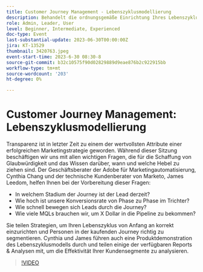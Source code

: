 ```yaml
---
title: Customer Journey Management - Lebenszyklusmodellierung
description: Behandelt die ordnungsgemäße Einrichtung Ihres Lebenszyklus von Anfang an, die ordnungsgemäße Segmentierung von Personen in der Journey, die Produktdemonstration des Lebenszyklusmodells und verschiedene verfügbare Reports & Analysen, um die Effektivität Ihrer Kundensegmente zu analysieren.
role: Admin, Leader, User
level: Beginner, Intermediate, Experienced
doc-type: Event
last-substantial-update: 2023-06-30T00:00:00Z
jira: KT-13529
thumbnail: 3420763.jpeg
event-start-time: 2023-6-30 08:30-8
source-git-commit: b32c10575f90d02829889d9eae876b2c922915bb
workflow-type: tm+mt
source-wordcount: '203'
ht-degree: 0%

---
```



# Customer Journey Management: Lebenszyklusmodellierung

Transparenz ist in letzter Zeit zu einem der wertvollsten Attribute einer erfolgreichen Marketingstrategie geworden. Während dieser Sitzung beschäftigen wir uns mit allen wichtigen Fragen, die für die Schaffung von Glaubwürdigkeit und das Wissen darüber, wann und welche Hebel zu ziehen sind. Der Geschäftsberater der Adobe für Marketingautomatisierung, Cynthia Chang und der technische Kundenberater von Marketo, James Leedom, helfen Ihnen bei der Vorbereitung dieser Fragen:

* In welchem Stadium der Journey ist der Lead derzeit?
* Wie hoch ist unsere Konversionsrate von Phase zu Phase im Trichter?
* Wie schnell bewegen sich Leads durch die Journey?
* Wie viele MQLs brauchen wir, um X Dollar in die Pipeline zu bekommen?

Sie teilen Strategien, um Ihren Lebenszyklus von Anfang an korrekt einzurichten und Personen in der kaufenden Journey richtig zu segmentieren. Cynthia und James führen auch eine Produktdemonstration des Lebenszyklusmodells durch und teilen einige der verfügbaren Reports &amp; Analysen mit, um die Effektivität Ihrer Kundensegmente zu analysieren.

>[!VIDEO](https://video.tv.adobe.com/v/3420763/?learn=on)
